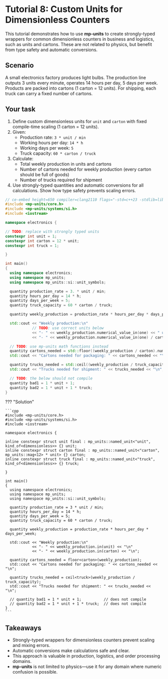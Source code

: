 # Tutorial 8: Custom Units for Dimensionless Counters

This tutorial demonstrates how to use **mp-units** to create strongly-typed wrappers for
common dimensionless counters in business and logistics, such as units and cartons.
These are not related to physics, but benefit from type safety and automatic conversions.

## Scenario

A small electronics factory produces light bulbs. The production line outputs 3 units every
minute, operates 14 hours per day, 5 days per week. Products are packed into cartons
(1 carton = 12 units). For shipping, each truck can carry a fixed number of cartons.

## Your task

1. Define custom dimensionless units for `unit` and `carton` with fixed
   compile-time scaling (1 carton = 12 units).
2. Given:
    - Production rate: `3 * unit / min`
    - Working hours per day: `14 * h`
    - Working days per week: `5`
    - Truck capacity: `60 * carton / truck`
3. Calculate:
    - Total weekly production in units and cartons
    - Number of cartons needed for weekly production (every carton should be full of goods)
    - Number of trucks required for shipment
4. Use strongly-typed quantities and automatic conversions for all calculations.
   Show how type safety prevents scaling errors.

```cpp
// ce-embed height=650 compiler=clang2110 flags="-std=c++23 -stdlib=libc++ -O3"
#include <mp-units/core.h>
#include <mp-units/systems/si.h>
#include <iostream>

namespace electronics {

// TODO: replace with strongly typed units
constexpr int unit = 1;
constexpr int carton = 12 * unit;
constexpr int truck = 1;

}

int main()
{
  using namespace electronics;
  using namespace mp_units;
  using namespace mp_units::si::unit_symbols;

  quantity production_rate = 3. * unit / min;
  quantity hours_per_day = 14 * h;
  quantity days_per_week = 5;
  quantity truck_capacity = 60 * carton / truck;

  quantity weekly_production = production_rate * hours_per_day * days_per_week;

  std::cout << "Weekly production:\n"
            // TODO: use correct units below
            << "- " << weekly_production.numerical_value_in(one) << " unit\n"
            << "- " << weekly_production.numerical_value_in(one) / carton << " carton\n";

  // TODO: use mp-units math functions instead
  quantity cartons_needed = std::floor((weekly_production / carton).numerical_value_in(one));
  std::cout << "Cartons needed for packaging: " << cartons_needed << "\n";

  quantity trucks_needed = std::ceil((weekly_production / truck_capacity).numerical_value_in(one));
  std::cout << "Trucks needed for shipment: " << trucks_needed << "\n";

  // TODO: the below should not compile
  quantity bad1 = 1 * unit + 1;
  quantity bad2 = 1 * unit + 1 * truck;
}
```

??? "Solution"

    ```cpp
    #include <mp-units/core.h>
    #include <mp-units/systems/si.h>
    #include <iostream>

    namespace electronics {

    inline constexpr struct unit final : mp_units::named_unit<"unit", kind_of<dimensionless>> {} unit;
    inline constexpr struct carton final : mp_units::named_unit<"carton", mp_units::mag<12> * unit> {} carton;
    inline constexpr struct truck final : mp_units::named_unit<"truck", kind_of<dimensionless>> {} truck;

    }

    int main()
    {
      using namespace electronics;
      using namespace mp_units;
      using namespace mp_units::si::unit_symbols;

      quantity production_rate = 3 * unit / min;
      quantity hours_per_day = 14 * h;
      quantity days_per_week = 5;
      quantity truck_capacity = 60 * carton / truck;

      quantity weekly_production = production_rate * hours_per_day * days_per_week;

      std::cout << "Weekly production:\n"
                << "- " << weekly_production.in(unit) << "\n"
                << "- " << weekly_production.in(carton) << "\n";

      quantity cartons_needed = floor<carton>(weekly_production);
      std::cout << "Cartons needed for packaging: " << cartons_needed << "\n";

      quantity trucks_needed = ceil<truck>(weekly_production / truck_capacity);
      std::cout << "Trucks needed for shipment: " << trucks_needed << "\n";

      // quantity bad1 = 1 * unit + 1;          // does not compile
      // quantity bad2 = 1 * unit + 1 * truck;  // does not compile
    }
    ```


## Takeaways

- Strongly-typed wrappers for dimensionless counters prevent scaling and mixing errors.
- Automatic conversions make calculations safe and clear.
- This approach is valuable in production, logistics, and order processing domains.
- **mp-units** is not limited to physics—use it for any domain where numeric confusion
  is possible.
